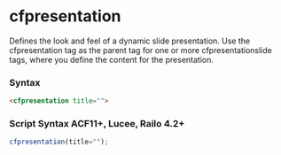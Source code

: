 # cfpresentation

Defines the look and feel of a dynamic slide presentation.
 Use the cfpresentation tag as the parent tag for one or more cfpresentationslide tags,
 where you define the content for the presentation.

### Syntax

```html
<cfpresentation title="">
```

### Script Syntax ACF11+, Lucee, Railo 4.2+

```javascript
cfpresentation(title="");
```
